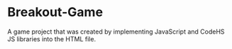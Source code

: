 # Breakout-Game
A game project that was created by implementing JavaScript and CodeHS JS libraries into the HTML file.
